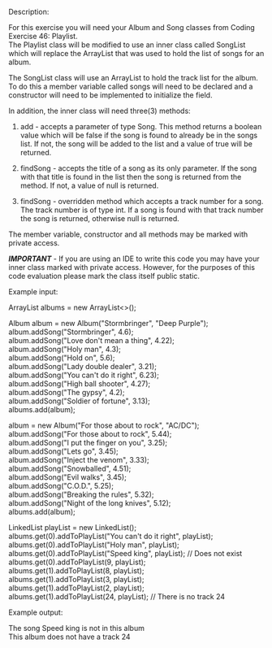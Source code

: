 Description:

For this exercise you will need your Album and Song classes from Coding Exercise 46: Playlist.  
The Playlist class will be modified to use an inner class called SongList which will replace the ArrayList that was used to hold the list of songs for an album.  

The SongList class will use an ArrayList to hold the track list for the album.  
To do this a member variable called songs will need to be declared and a constructor will need to be implemented to initialize the field.  

In addition, the inner class will need three(3) methods:  

1) add - accepts a parameter of type Song. This method returns a boolean value which will be false if the song is found to already be in the songs list.   If not, the song will be added to the list and a value of true will be returned.

2) findSong - accepts the title of a song as its only parameter.   If the song with that title is found in the list then the song is returned from the method.   If not, a value of null is returned.

3) findSong - overridden method which accepts a track number for a song. The track number is of type int.   If a song is found with that track number the song is returned, otherwise null is returned.

The member variable, constructor and all methods may be marked with private access.

***IMPORTANT*** - If you are using an IDE to write this code you may have your inner class marked with private access.   However, for the purposes of this code evaluation please mark the class itself public static.

Example input:

ArrayList<Album> albums = new ArrayList<>();

Album album = new Album("Stormbringer", "Deep Purple");  
album.addSong("Stormbringer", 4.6);  
album.addSong("Love don't mean a thing", 4.22);  
album.addSong("Holy man", 4.3);  
album.addSong("Hold on", 5.6);  
album.addSong("Lady double dealer", 3.21);  
album.addSong("You can't do it right", 6.23);  
album.addSong("High ball shooter", 4.27);  
album.addSong("The gypsy", 4.2);  
album.addSong("Soldier of fortune", 3.13);  
albums.add(album);  

album = new Album("For those about to rock", "AC/DC");  
album.addSong("For those about to rock", 5.44);  
album.addSong("I put the finger on you", 3.25);  
album.addSong("Lets go", 3.45);  
album.addSong("Inject the venom", 3.33);  
album.addSong("Snowballed", 4.51);  
album.addSong("Evil walks", 3.45);  
album.addSong("C.O.D.", 5.25);  
album.addSong("Breaking the rules", 5.32);  
album.addSong("Night of the long knives", 5.12);  
albums.add(album);  

LinkedList<Song> playList = new LinkedList<Song>();  
albums.get(0).addToPlayList("You can't do it right", playList);  
albums.get(0).addToPlayList("Holy man", playList);  
albums.get(0).addToPlayList("Speed king", playList);  // Does not exist  
albums.get(0).addToPlayList(9, playList);  
albums.get(1).addToPlayList(8, playList);  
albums.get(1).addToPlayList(3, playList);  
albums.get(1).addToPlayList(2, playList);  
albums.get(1).addToPlayList(24, playList);  // There is no track 24  

Example output:  

The song Speed king is not in this album  
This album does not have a track 24  
